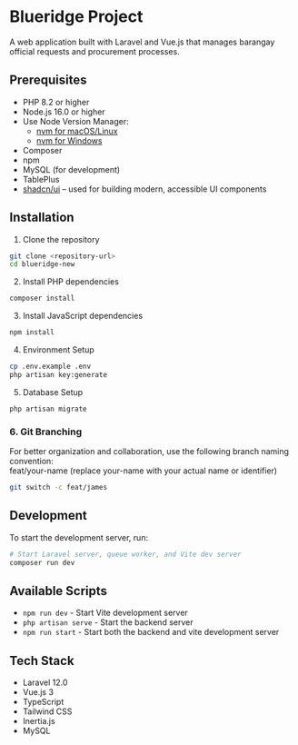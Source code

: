 # Blueridge Project

A web application built with Laravel and Vue.js that manages barangay official requests and procurement processes.

## Prerequisites

- PHP 8.2 or higher
- Node.js 16.0 or higher  
- Use Node Version Manager:  
    - [nvm for macOS/Linux](https://github.com/nvm-sh/nvm)  
    - [nvm for Windows](https://github.com/coreybutler/nvm-windows)
- Composer
- npm 
- MySQL (for development)
- TablePlus
- [shadcn/ui](https://www.shadcn-vue.com/) – used for building modern, accessible UI components

## Installation

1. Clone the repository
```sh
git clone <repository-url>
cd blueridge-new
```

2. Install PHP dependencies
```sh
composer install
```

3. Install JavaScript dependencies
```sh
npm install
```

4. Environment Setup
```sh
cp .env.example .env
php artisan key:generate
```

5. Database Setup
```
php artisan migrate
```
### 6. Git Branching

For better organization and collaboration, use the following branch naming convention:  
feat/your-name (replace your-name with your actual name or identifier)

```bash
git switch -c feat/james
```
## Development

To start the development server, run:
```sh
# Start Laravel server, queue worker, and Vite dev server
composer run dev
```

## Available Scripts

- `npm run dev` - Start Vite development server
- `php artisan serve` - Start the backend server
- `npm run start` - Start both the backend and vite development server 

## Tech Stack

- Laravel 12.0
- Vue.js 3
- TypeScript
- Tailwind CSS
- Inertia.js
- MySQL
